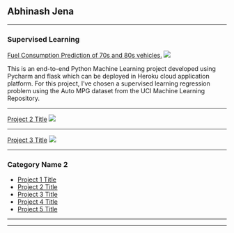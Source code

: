 ## Abhinash Jena

---

### Supervised Learning 

[Fuel Consumption Prediction of 70s and 80s vehicles.](https://github.com/anash963/fuel-consumption-end-to-end-ml-master)
<img src="images/dummy_thumbnail.jpg?raw=true"/>

This is an end-to-end Python Machine Learning project developed using Pycharm and flask which can be deployed in Heroku cloud application platform. For this project, I’ve chosen a supervised learning regression problem using the Auto MPG dataset from the UCI Machine Learning Repository.

---
[Project 2 Title](/pdf/sample_presentation.pdf)
<img src="images/dummy_thumbnail.jpg?raw=true"/>

---
[Project 3 Title](http://example.com/)
<img src="images/dummy_thumbnail.jpg?raw=true"/>

---

### Category Name 2

- [Project 1 Title](http://example.com/)
- [Project 2 Title](http://example.com/)
- [Project 3 Title](http://example.com/)
- [Project 4 Title](http://example.com/)
- [Project 5 Title](http://example.com/)

---




---

